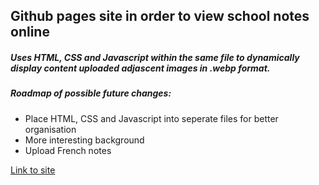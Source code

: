 ## Github pages site in order to view school notes online

##### Uses HTML, CSS and Javascript within the same file to dynamically display content uploaded adjascent images in .webp format.

##### Roadmap of possible future changes:
  * Place HTML, CSS and Javascript into seperate files for better organisation
  * More interesting background
  * Upload French notes

[Link to site](https://andrebinbow.github.io/SchoolNotes)
